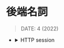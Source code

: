 <style> 
.imgBox{
  display: flex; 
  flex-direction: column; 
  margin: 5%; 
  justify-content: center;
  border: 2px solid black;
}
</style>

<!--  style  -->

###### <!-- ref -->

[http session]: https://networkengineering.stackexchange.com/questions/33481/does-session-in-http-session-mean-the-same-as-in-session-layer-in-osi-model
[my ithome]: https://ithelp.ithome.com.tw/articles/10228124
[ithome]: https://ithelp.ithome.com.tw/articles/10187464

 <!-- ref -->

# 後端名詞

> DATE: 4 (2022)

<!-- HTTP session -->

- <details close>
  <summary>HTTP session</summary>

  > REF: [HTTP session] | [My iTHome] | [iTHome]

  - 在 server 端用來記憶 TCP 連線狀態
  - An **HTTP session** is a sequence of network request-response transactions. An HTTP client initiates a request by establishing a TCP connection to a particular port on a server.

  </details>
